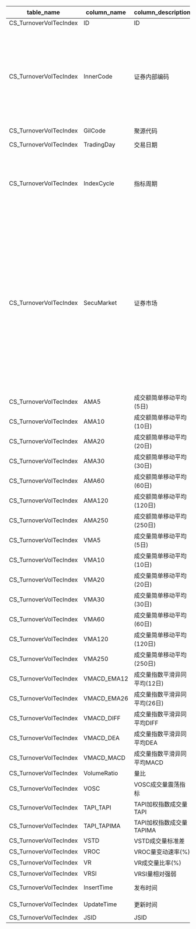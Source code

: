 | table_name | column_name | column_description | 注释 | Annotation| 数据示例|
|---|---|---|---|---|---|
| CS_TurnoverVolTecIndex | ID| ID || | 742300729255|
| CS_TurnoverVolTecIndex | InnerCode | 证券内部编码 | 证券内部编码（InnerCode）与“证券主表(SecuMain)”中的“证券内部编码(InnerCode)”关联，得到股票的证券代码、简称等其他详细信息。 | The internal code (InnerCode) of securities is associated with the "InnerCode" in the "SecuMain" table, obtaining other detailed information such as the security code and abbreviation of the stock. | 67|
| CS_TurnoverVolTecIndex | GilCode | 聚源代码 || | SEC00000001V|
| CS_TurnoverVolTecIndex | TradingDay| 交易日期 || | 2019-01-04 12:00:00.000 |
| CS_TurnoverVolTecIndex | IndexCycle| 指标周期 | 指标周期(IndexCycle)，该字段固定以下常量：0-日，1-周，2-月，3-季，4-半年，5-年 | IndexCycle, this field is fixed with the following constants: 0-Daily, 1-Weekly, 2-Monthly, 3-Quarterly, 4-Half Yearly, 5-Annually| 1 |
| CS_TurnoverVolTecIndex | SecuMarket| 证券市场 | 证券市场(SecuMarket)与(CT_SystemConst)表中的DM字段关联，令LB=201 AND DM IN (18,81,83,90)，得到证券市场的具体描述：18-北京证券交易所，81-三板市场，83-上海证券交易所，90-深圳证券交易所。 | The securities market (SecuMarket) is associated with the DM field in the (CT_SystemConst) table, with LB=201 AND DM IN (18,81,83,90), resulting in the specific description of the securities market: 18-Beijing Securities Exchange, 81-Third Board Market, 83-Shanghai Securities Exchange, 90-Shenzhen Securities Exchange. | 90|
| CS_TurnoverVolTecIndex | AMA5| 成交额简单移动平均(5日)|| | 98351136.494|
| CS_TurnoverVolTecIndex | AMA10 | 成交额简单移动平均(10日) || | 187971378.093 |
| CS_TurnoverVolTecIndex | AMA20 | 成交额简单移动平均(20日) || | 152531482.8685|
| CS_TurnoverVolTecIndex | AMA30 | 成交额简单移动平均(30日) || | 138053975.7207|
| CS_TurnoverVolTecIndex | AMA60 | 成交额简单移动平均(60日) || | 152694495.52|
| CS_TurnoverVolTecIndex | AMA120| 成交额简单移动平均(120日)|| | 261302718.373 |
| CS_TurnoverVolTecIndex | AMA250| 成交额简单移动平均(250日)|| | 947896979.881 |
| CS_TurnoverVolTecIndex | VMA5| 成交量简单移动平均(5日)|| | 18522945.0|
| CS_TurnoverVolTecIndex | VMA10 | 成交量简单移动平均(10日) || | 34999875.4|
| CS_TurnoverVolTecIndex | VMA20 | 成交量简单移动平均(20日) || | 28799280.5|
| CS_TurnoverVolTecIndex | VMA30 | 成交量简单移动平均(30日) || | 26399611.2667 |
| CS_TurnoverVolTecIndex | VMA60 | 成交量简单移动平均(60日) || | 27270051.8333 |
| CS_TurnoverVolTecIndex | VMA120| 成交量简单移动平均(120日)|| | 40313785.5167 |
| CS_TurnoverVolTecIndex | VMA250| 成交量简单移动平均(250日)|| | 94386022.46 |
| CS_TurnoverVolTecIndex | VMACD_EMA12 | 成交量指数平滑异同平均(12日) || | 27042185.6916 |
| CS_TurnoverVolTecIndex | VMACD_EMA26 | 成交量指数平滑异同平均(26日) || | 28183154.3655 |
| CS_TurnoverVolTecIndex | VMACD_DIFF| 成交量指数平滑异同平均DIFF || | -1140968.6739 |
| CS_TurnoverVolTecIndex | VMACD_DEA | 成交量指数平滑异同平均DEA|| | 1786437.2273|
| CS_TurnoverVolTecIndex | VMACD_MACD| 成交量指数平滑异同平均MACD || | -2927405.9012 |
| CS_TurnoverVolTecIndex | VolumeRatio | 量比 || | 0.4566|
| CS_TurnoverVolTecIndex | VOSC| VOSC成交量震荡指标 || | 16.3968 |
| CS_TurnoverVolTecIndex | TAPI_TAPI | TAPI加权指数成交量TAPI || | 7406.6609 |
| CS_TurnoverVolTecIndex | TAPI_TAPIMA | TAPI加权指数成交量TAPIMA || | 14661.6478|
| CS_TurnoverVolTecIndex | VSTD| VSTD成交量标准差 || | 23027745.5953 |
| CS_TurnoverVolTecIndex | VROC| VROC量变动速率(%)|| | -61.38|
| CS_TurnoverVolTecIndex | VR| VR成交量比率(%)|| | 102.4198|
| CS_TurnoverVolTecIndex | VRSI| VRSI量相对强弱 || | 1.5755|
| CS_TurnoverVolTecIndex | InsertTime| 发布时间 || | 2023-07-09 04:31:30.907 |
| CS_TurnoverVolTecIndex | UpdateTime| 更新时间 || | 2023-07-09 04:31:30.907 |
| CS_TurnoverVolTecIndex | JSID| JSID || | 742300729256|